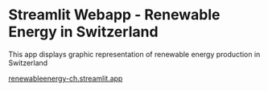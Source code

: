# Streamlit Webapp - Renewable Energy in Switzerland

This app displays graphic representation of renewable energy production in Switzerland

[renewableenergy-ch.streamlit.app](https://renewableenergy-ch.streamlit.app/)

